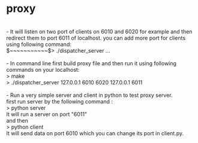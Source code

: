 # proxy
<br />
- It will listen on two port of clients on 6010 and 6020 for example and then redirect them to port 6011 of localhost. you can add more port for clients 		using following command:<br />
$~~~~~~~~~~~$> ./dispatcher_server <local host ip> <local port1> <local port2> ... <local portN> <forward host ip> <forward port><br />

<br />
- In command line first build proxy file and then run it using following commands on your localhost:<br />
			> make<br />
			> ./dispatcher_server 127.0.0.1 6010 6020 127.0.0.1 6011<br />
<br />
- Run a very simple server and client in python to test proxy server.<br />
	first run server by the following command :<br />
			> python server<br />
	It will run a server on port "6011"<br />
	and then <br />
			> python client<br />
	It will send data on port 6010 which you can change its port in client.py.<br />
